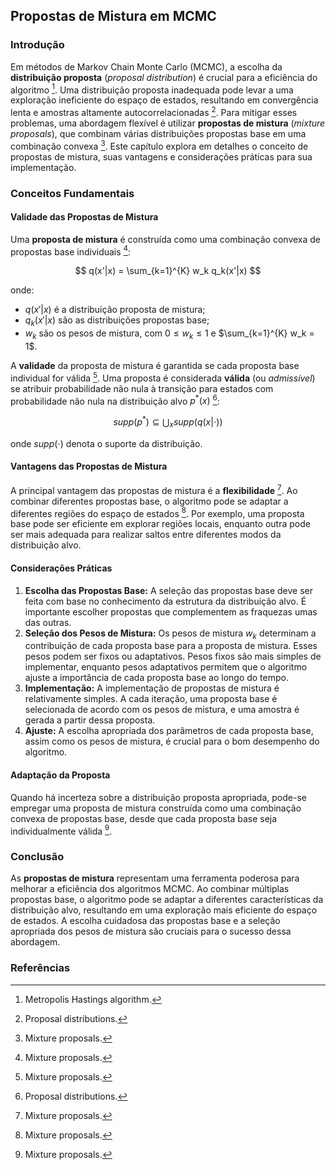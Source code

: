## Propostas de Mistura em MCMC

### Introdução
Em métodos de Markov Chain Monte Carlo (MCMC), a escolha da **distribuição proposta** (*proposal distribution*) é crucial para a eficiência do algoritmo [^24.3.1]. Uma distribuição proposta inadequada pode levar a uma exploração ineficiente do espaço de estados, resultando em convergência lenta e amostras altamente autocorrelacionadas [^24.3.3]. Para mitigar esses problemas, uma abordagem flexível é utilizar **propostas de mistura** (*mixture proposals*), que combinam várias distribuições propostas base em uma combinação convexa [^24.3.3.2]. Este capítulo explora em detalhes o conceito de propostas de mistura, suas vantagens e considerações práticas para sua implementação.

### Conceitos Fundamentais

#### Validade das Propostas de Mistura
Uma **proposta de mistura** é construída como uma combinação convexa de propostas base individuais [^24.3.3.2]:

$$ q(x'|x) = \sum_{k=1}^{K} w_k q_k(x'|x) $$

onde:
- $q(x'|x)$ é a distribuição proposta de mistura;
- $q_k(x'|x)$ são as distribuições propostas base;
- $w_k$ são os pesos de mistura, com $0 \leq w_k \leq 1$ e $\sum_{k=1}^{K} w_k = 1$.

A **validade** da proposta de mistura é garantida se cada proposta base individual for válida [^24.3.3.2]. Uma proposta é considerada **válida** (ou *admissível*) se atribuir probabilidade não nula à transição para estados com probabilidade não nula na distribuição alvo $p^*(x)$ [^24.3.3]:

$$ supp(p^*) \subseteq \bigcup_{x} supp(q(x|\cdot)) $$

onde $supp(\cdot)$ denota o suporte da distribuição.

#### Vantagens das Propostas de Mistura
A principal vantagem das propostas de mistura é a **flexibilidade** [^24.3.3.2]. Ao combinar diferentes propostas base, o algoritmo pode se adaptar a diferentes regiões do espaço de estados [^24.3.3.2]. Por exemplo, uma proposta base pode ser eficiente em explorar regiões locais, enquanto outra pode ser mais adequada para realizar saltos entre diferentes modos da distribuição alvo.

#### Considerações Práticas
1.  **Escolha das Propostas Base:** A seleção das propostas base deve ser feita com base no conhecimento da estrutura da distribuição alvo. É importante escolher propostas que complementem as fraquezas umas das outras.
2.  **Seleção dos Pesos de Mistura:** Os pesos de mistura $w_k$ determinam a contribuição de cada proposta base para a proposta de mistura. Esses pesos podem ser fixos ou adaptativos. Pesos fixos são mais simples de implementar, enquanto pesos adaptativos permitem que o algoritmo ajuste a importância de cada proposta base ao longo do tempo.
3.  **Implementação:** A implementação de propostas de mistura é relativamente simples. A cada iteração, uma proposta base é selecionada de acordo com os pesos de mistura, e uma amostra é gerada a partir dessa proposta.
4.  **Ajuste:** A escolha apropriada dos parâmetros de cada proposta base, assim como os pesos de mistura, é crucial para o bom desempenho do algoritmo.

#### Adaptação da Proposta
Quando há incerteza sobre a distribuição proposta apropriada, pode-se empregar uma proposta de mistura construída como uma combinação convexa de propostas base, desde que cada proposta base seja individualmente válida [^24.3.3.2].

### Conclusão
As **propostas de mistura** representam uma ferramenta poderosa para melhorar a eficiência dos algoritmos MCMC. Ao combinar múltiplas propostas base, o algoritmo pode se adaptar a diferentes características da distribuição alvo, resultando em uma exploração mais eficiente do espaço de estados. A escolha cuidadosa das propostas base e a seleção apropriada dos pesos de mistura são cruciais para o sucesso dessa abordagem.

### Referências
[^24.3.1]: Metropolis Hastings algorithm.
[^24.3.3]: Proposal distributions.
[^24.3.3.2]: Mixture proposals.
<!-- END -->